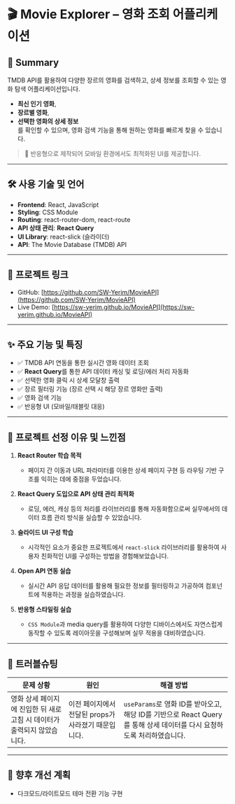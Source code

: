 # 🎬 Movie Explorer – 영화 조회 어플리케이션

## 📌 Summary  
TMDB API를 활용하여 다양한 장르의 영화를 검색하고, 상세 정보를 조회할 수 있는 영화 탐색 어플리케이션입니다.  

- **최신 인기 영화**,  
- **장르별 영화**,  
- **선택한 영화의 상세 정보**  
를 확인할 수 있으며,
영화 검색 기능을 통해 원하는 영화를 빠르게 찾을 수 있습니다.

> 🎯 반응형으로 제작되어 모바일 환경에서도 최적화된 UI를 제공합니다.

---

## 🛠️ 사용 기술 및 언어  
- **Frontend**: React, JavaScript  
- **Styling**: CSS Module  
- **Routing**: react-router-dom, react-route  
- **API 상태 관리**: **React Query**  
- **UI Library**: react-slick (슬라이더)  
- **API**: The Movie Database (TMDB) API

---

## 🔗 프로젝트 링크  
- GitHub: [https://github.com/SW-Yerim/MovieAPI](https://github.com/SW-Yerim/MovieAPI)  
- Live Demo: [https://sw-yerim.github.io/MovieAPI](https://sw-yerim.github.io/MovieAPI)

---

## ✨ 주요 기능 및 특징  
- ✅ TMDB API 연동을 통한 실시간 영화 데이터 조회  
- ✅ **React Query**를 통한 API 데이터 캐싱 및 로딩/에러 처리 자동화
- ✅ 선택한 영화 클릭 시 상세 모달창 출력
- ✅ 장르 필터링 기능 (장르 선택 시 해당 장르 영화만 출력)
- ✅ 영화 검색 기능  
- ✅ 반응형 UI (모바일/태블릿 대응)

---

## 🎯 프로젝트 선정 이유 및 느낀점

1. **React Router 학습 목적**  
   - 페이지 간 이동과 URL 파라미터를 이용한 상세 페이지 구현 등 라우팅 기반 구조를 익히는 데에 중점을 두었습니다.

2. **React Query 도입으로 API 상태 관리 최적화**  
   - 로딩, 에러, 캐싱 등의 처리를 라이브러리를 통해 자동화함으로써 실무에서의 데이터 흐름 관리 방식을 실습할 수 있었습니다.

3. **슬라이드 UI 구성 학습**  
   - 시각적인 요소가 중요한 프로젝트에서 `react-slick` 라이브러리를 활용하여 사용자 친화적인 UI를 구성하는 방법을 경험해보았습니다.

4. **Open API 연동 실습**  
   - 실시간 API 응답 데이터를 활용해 필요한 정보를 필터링하고 가공하여 컴포넌트에 적용하는 과정을 실습하였습니다.

5. **반응형 스타일링 실습**  
   - `CSS Module`과 media query를 활용하여 다양한 디바이스에서도 자연스럽게 동작할 수 있도록 레이아웃을 구성해보며 실무 적용을 대비하였습니다.

---

## 🧩 트러블슈팅  

| 문제 상황 | 원인 | 해결 방법 |
|-----------|------|------------|
| 영화 상세 페이지에 진입한 뒤 새로고침 시 데이터가 출력되지 않았습니다. | 이전 페이지에서 전달된 props가 사라졌기 때문입니다. | `useParams`로 영화 ID를 받아오고, 해당 ID를 기반으로 React Query를 통해 상세 데이터를 다시 요청하도록 처리하였습니다. |

---

## 🔧 향후 개선 계획  
- 다크모드/라이트모드 테마 전환 기능 구현  

